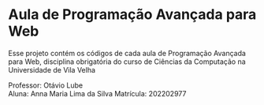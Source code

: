 # Aula de Programação Avançada para Web

Esse projeto contém os códigos de cada aula de Programação Avançada para Web, disciplina obrigatória do curso de Ciências da Computação na Universidade de Vila Velha  

Professor: Otávio Lube  
Aluna: Anna Maria Lima da Silva
Matrícula: 202202977
